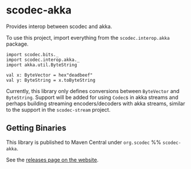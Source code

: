 scodec-akka
===========

Provides interop between scodec and akka.

To use this project, import everything from the `scodec.interop.akka` package.

    import scodec.bits._
    import scodec.interop.akka._
    import akka.util.ByteString

    val x: ByteVector = hex"deadbeef"
    val y: ByteString = x.toByteString

Currently, this library only defines conversions between `ByteVector` and `ByteString`. Support will be added for using `Codec`s in akka streams and perhaps building streaming encoders/decoders with akka streams, similar to the support in the `scodec-stream` project.

Getting Binaries
----------------

This library is published to Maven Central under `org.scodec` %% `scodec-akka`.

See the [releases page on the website](http://scodec.org/releases/).

